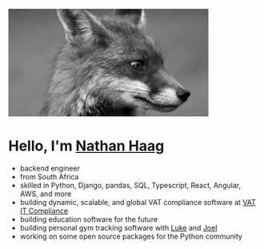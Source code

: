 ![giphy.gif](giphy.gif)

# Hello, I'm [Nathan Haag](https://www.linkedin.com/in/ftflfx/)

- backend engineer
- from South Africa
- skilled in Python, Django, pandas, SQL, Typescript, React, Angular, AWS, and more
- building dynamic, scalable, and global VAT compliance software at [VAT IT Compliance](https://vatcompliance.com/)
- building education software for the future
- building personal gym tracking software with [Luke](https://github.com/lukehaag) and [Joel](https://github.com/Joel-Haag)
- working on some open source packages for the Python community
